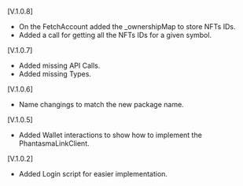[V.1.0.8]

- On the FetchAccount added the _ownershipMap to store NFTs IDs.
- Added a call for getting all the NFTs IDs for a given symbol.

[V.1.0.7]

- Added missing API Calls.
- Added missing Types.

[V.1.0.6]

- Name changings to match the new package name.

[V.1.0.5]

- Added Wallet interactions to show how to implement the PhantasmaLinkClient.

[V.1.0.2]

- Added Login script for easier implementation.